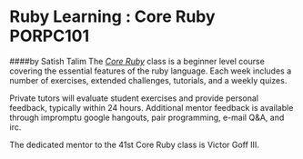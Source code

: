 # Ruby Learning : Core Ruby PORPC101
####by Satish Talim
The [*Core Ruby*](http://rubylearning.com/satishtalim/tutorial.html) class is a beginner level course covering the essential features of the ruby language. Each week includes a number of exercises, extended challenges, tutorials, and a weekly quizes. 

Private tutors will evaluate student exercises and provide personal feedback, typically within 24 hours. Additional mentor feedback is available through impromptu google hangouts, pair programming, e-mail Q&A, and irc.

The dedicated mentor to the 41st Core Ruby class is Victor Goff III.